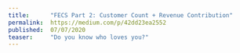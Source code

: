 ```yaml
---
title:      "FECS Part 2: Customer Count + Revenue Contribution"
permalink:  https://medium.com/p/42dd23ea2552
published:  07/07/2020
teaser:     "Do you know who loves you?"
---
```

